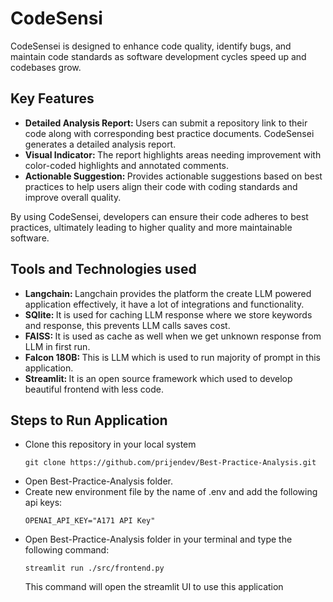 # CodeSensi
CodeSensei is designed to enhance code quality, identify bugs, and maintain code standards as software development cycles speed up and codebases grow. <br>

## Key Features
* <b>Detailed Analysis Report: </b> Users can submit a repository link to their code along with corresponding best practice documents. CodeSensei generates a detailed analysis report.
* <b>Visual Indicator: </b>The report highlights areas needing improvement with color-coded highlights and annotated comments.
* <b>Actionable Suggestion: </b>Provides actionable suggestions based on best practices to help users align their code with coding standards and improve overall quality.

By using CodeSensei, developers can ensure their code adheres to best practices, ultimately leading to higher quality and more maintainable software.

## Tools and Technologies used
* <b>Langchain: </b>Langchain provides the platform the create LLM powered application effectively, it have a lot of integrations and functionality.
* <b>SQlite: </b>It is used for caching LLM response where we store keywords and response, this prevents LLM calls saves cost.
* <b>FAISS: </b>It is used as cache as well when we get unknown response from LLM in first run.
* <b>Falcon 180B: </b>This is LLM which is used to run majority of prompt in this application.
* <b>Streamlit: </b>It is an open source framework which used to develop beautiful frontend with less code. 

## Steps to Run Application
* Clone this repository in your local system
  ```
  git clone https://github.com/prijendev/Best-Practice-Analysis.git
  ```
* Open Best-Practice-Analysis folder.
* Create new environment file by the name of .env and add the following api keys:
  ```
  OPENAI_API_KEY="A171 API Key"
  ```
* Open Best-Practice-Analysis folder in your terminal and type the following command:
  ```
  streamlit run ./src/frontend.py
  ```
  This command will open the streamlit UI to use this application
